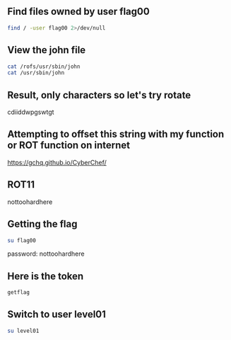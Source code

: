 ## Find files owned by user flag00
```bash
find / -user flag00 2>/dev/null
```

## View the john file
```bash
cat /rofs/usr/sbin/john
cat /usr/sbin/john
```

## Result, only characters so let's try rotate
cdiiddwpgswtgt

## Attempting to offset this string with my function or ROT function on internet
https://gchq.github.io/CyberChef/

## ROT11
nottoohardhere

## Getting the flag
```bash
su flag00
```
password: nottoohardhere

## Here is the token
```bash
getflag
```

## Switch to user level01
```bash
su level01
```
